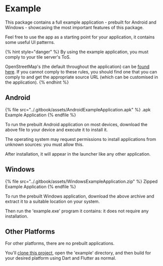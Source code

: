 # Example

This package contains a full example application - prebuilt for Android and Windows - showcasing the most important features of this package.

Feel free to use the app as a starting point for your application, it contains some useful UI patterns.

{% hint style="danger" %}
By using the example application, you must comply to your tile server's ToS.

OpenStreetMap's (the default throughout the application) can be [found here](https://operations.osmfoundation.org/policies/tiles). If you cannot comply to these rules, you should find one that you can comply to and get the appropriate source URL (which can be customised in the application).
{% endhint %}

## Android

{% file src="../.gitbook/assets/AndroidExampleApplication.apk" %}
.apk Example Application
{% endfile %}

To run the prebuilt Android application on most devices, download the above file to your device and execute it to install it.

The operating system may request permissions to install applications from unknown sources: you must allow this.

After installation, it will appear in the launcher like any other application.

## Windows

{% file src="../.gitbook/assets/WindowsExampleApplication.zip" %}
Zipped Example Application
{% endfile %}

To run the prebuilt Windows application, download the above archive and extract it to a suitable location on your system.

Then run the 'example.exe' program it contains: it does not require any installation.

## Other Platforms

For other platforms, there are no prebuilt applications.

You'll [clone this project](https://github.com/JaffaKetchup/flutter\_map\_tile\_caching.git), open the 'example' directory, and then build for your desired platform using Dart and Flutter as normal.
